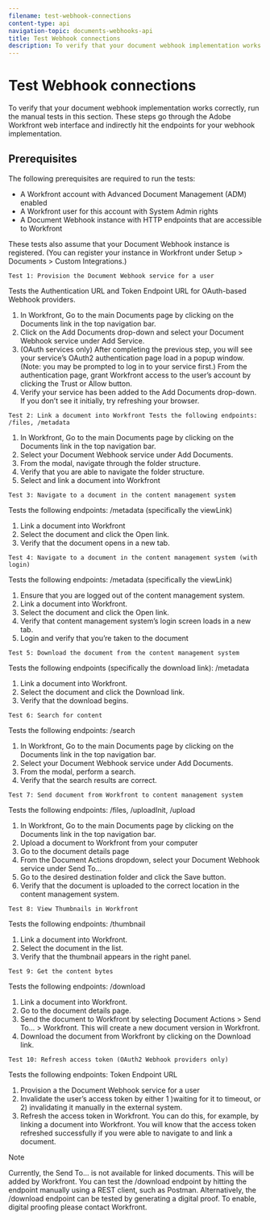 ```yaml
---
filename: test-webhook-connections
content-type: api
navigation-topic: documents-webhooks-api
title: Test Webhook connections
description: To verify that your document webhook implementation works correctly, run the manual tests in this section. These steps go through the Adobe Workfront web interface and indirectly hit the endpoints for your webhook implementation.
---
```


# Test Webhook connections

To verify that your document webhook implementation works correctly, run the manual tests in this section. These steps go through the Adobe Workfront web interface and indirectly hit the endpoints for your webhook implementation.

## Prerequisites

The following prerequisites are required to run the tests:

* A Workfront account with Advanced Document Management (ADM) enabled
* A Workfront user for this account with System Admin rights
* A Document Webhook instance with HTTP endpoints that are accessible to Workfront

These tests also assume that your Document Webhook instance is registered. (You can register your instance in Workfront under Setup > Documents > Custom Integrations.)

`Test 1: Provision the Document Webhook service for a user`

Tests the Authentication URL and Token Endpoint URL for OAuth-based Webhook providers.

1. In Workfront, Go to the main Documents page by clicking on the Documents link in the top&nbsp;navigation bar.
1. Click on the Add Documents drop-down and select your Document Webhook service under Add&nbsp;Service.
1. (OAuth services only) After completing the previous step, you will see your service’s OAuth2&nbsp;authentication page load in a popup window. (Note: you may be prompted to log in to your service first.) From the authentication page, grant Workfront access to the user’s account by clicking the Trust or Allow button.
1. Verify your service has been added to the Add Documents drop-down. If you don’t see it initially, try&nbsp;refreshing your browser.

`Test 2: Link a document into Workfront Tests the following endpoints: /files, /metadata`

1. In Workfront, Go to the main Documents page by clicking on the Documents link in the top&nbsp;navigation bar.
1. Select your Document Webhook service under Add Documents.
1. From the modal, navigate through the folder structure.
1. Verify that you are able to navigate the folder structure.
1. Select and link a document into Workfront

`Test 3: Navigate to a document in the content management system`

Tests the following endpoints: /metadata (specifically the viewLink)

1. Link a document into Workfront
1. Select the document and click the Open link.
1. Verify that the document opens in a new tab.

`Test 4: Navigate to a document in the content management system (with login)`

Tests the following endpoints: /metadata (specifically the viewLink)

1. Ensure that you are logged out of the content management system.
1. Link a document into Workfront.
1. Select the document and click the Open link.
1. Verify that content management system’s login screen loads in a new tab.
1. Login and verify that you’re taken to the document

`Test 5: Download the document from the content management system`

Tests the following endpoints (specifically the download link): /metadata&nbsp;

1. Link a document into Workfront.
1. Select the document and click the Download link.
1. Verify that the download begins.

`Test 6: Search for content`

Tests the following endpoints: /search

1. In Workfront, Go to the main Documents page by clicking on the Documents link in the top&nbsp;navigation bar.
1. Select your Document Webhook service under Add Documents.
1. From the modal, perform a search.
1. Verify that the search results are correct.

`Test 7: Send document from Workfront to content management system`

Tests the following endpoints: /files, /uploadInit, /upload

1. In Workfront, Go to the main Documents page by clicking on the Documents link in the top navigation bar.
1. Upload a document to Workfront from your computer
1. Go to the document details page
1. From the Document Actions dropdown, select your Document Webhook service under Send To...
1. Go to the desired destination folder and click the Save button.
1. Verify that the document is uploaded to the correct location in the content management system.

`Test 8: View Thumbnails in Workfront`

Tests the following endpoints: /thumbnail

1. Link a document into Workfront.
1. Select the document in the list.
1. Verify that the thumbnail appears in the right panel.

`Test 9: Get the content bytes`

Tests the following endpoints: /download

1. Link a document into Workfront.
1. Go to the document details page.
1. Send the document to Workfront by selecting Document Actions > Send To... > Workfront. This will&nbsp;create a new document version in Workfront.
1. Download the document from Workfront by clicking on the Download link.

`Test 10: Refresh access token (OAuth2 Webhook providers only)`

Tests the following endpoints: Token Endpoint URL

1. Provision a the Document Webhook service for a user
1. Invalidate the user’s access token by either 1 )waiting for it to timeout, or 2) invalidating it manually in&nbsp;the external system.
1. Refresh the access token in Workfront. You can do this, for example, by linking a document into Workfront. You will know that the access token refreshed successfully if you were able to navigate to and link a document.

>[!NOTE]
>
>Currently, the Send To... is not available for linked documents. This will be added by Workfront. You can test the /download endpoint by hitting the endpoint manually using a REST client, such as Postman. Alternatively, the /download endpoint can be tested by generating a digital proof. To enable, digital proofing please contact Workfront.

